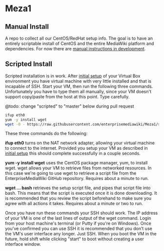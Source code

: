 # Meza1

## Manual Install
A repo to collect all our CentOS/RedHat setup info. The goal is to have an entirely scriptable install of CentOS and the entire MediaWiki platform and dependencies. For now there are [manual instructions in development](manual/README.md).

## Scripted Install
Scripted installation is in work. After [initial setup](manual/1.0-SettingUpVirtualBox.md) of your Virtual Box environment you have virtual machine with very little installed and that is incapable of SSH. Start your VM, then run the following three commands. Unfortunately you have to type them all manually, since your VM doesn't support copy/paste from the host at this point. Type carefully.

@todo: change "scripted" to "master" below during pull request

```bash
ifup eth0
yum -y install wget
wget -O - https://raw.githubusercontent.com/enterprisemediawiki/Meza1/scripted/setup.sh | bash
```

These three commands do the following:

**ifup eth0** turns on the NAT network adapter, allowing your virtual machine to connect to the internet. Provided you setup your VM as described in [initial setup](manual/1.0-SettingUpVirtualBox.md) this should complete successfully in a couple seconds.

**yum -y install wget** uses the CentOS package manager, yum, to install wget. wget allows your VM to retrieve files from networked resources. In this case we're going to use wget to retrieve a script file from the EnterpriseMediaWiki GitHub repository. Requires about a minute to run.

**wget ... bash** retrieves the setup script file, and pipes that script file into bash. This means that the script is executed once it is done downloading. It is recommended that you review the script beforehand to make sure you agree with all actions it takes. Requires about a minute or two to run.

Once you have run these commands your SSH should work. The IP address of your VM is one of the last lines of output of the wget command. Login from your host machine's terminal (or Putty if you're on Windows). Once you've confirmed you can use SSH it is recommended that you don't use the VM's user interface any longer. Just SSH. When you boot the VM in the future, hold shift while clicking "start" to boot without creating a user interface window.